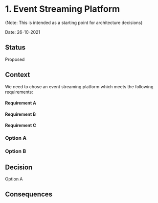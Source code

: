 # 1. Event Streaming Platform

(Note: This is intended as a starting point for architecture decisions)
 
Date: 26-10-2021
 
## Status
 
Proposed
 
## Context
 
We need to chose an event streaming platform which meets the following requirements:

#### Requirement A

#### Requirement B

#### Requirement C

### Option A

### Option B

 
## Decision
Option A
 
 
## Consequences
 
